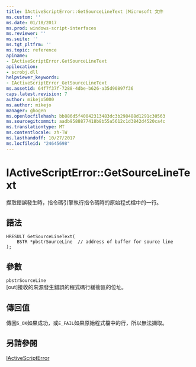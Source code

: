 ```yaml
---
title: IActiveScriptError::GetSourceLineText |Microsoft 文件
ms.custom: ''
ms.date: 01/18/2017
ms.prod: windows-script-interfaces
ms.reviewer: ''
ms.suite: ''
ms.tgt_pltfrm: ''
ms.topic: reference
apiname:
- IActiveScriptError.GetSourceLineText
apilocation:
- scrobj.dll
helpviewer_keywords:
- IActiveScriptError_GetSourceLineText
ms.assetid: 64f7f37f-7288-4dbe-b626-a35d90897f36
caps.latest.revision: 7
author: mikejo5000
ms.author: mikejo
manager: ghogen
ms.openlocfilehash: bb886d5f40042313483dc3b298488d1291c30563
ms.sourcegitcommit: aadb9588877418b8b55a5612c1d3842d4520ca4c
ms.translationtype: MT
ms.contentlocale: zh-TW
ms.lasthandoff: 10/27/2017
ms.locfileid: "24645698"
---
```

# <a name="iactivescripterrorgetsourcelinetext"></a>IActiveScriptError::GetSourceLineText
擷取錯誤發生時，指令碼引擎執行指令碼時的原始程式檔中的一行。  
  
## <a name="syntax"></a>語法  
  
```  
HRESULT GetSourceLineText(  
    BSTR *pbstrSourceLine  // address of buffer for source line  
);  
```  
  
## <a name="parameter"></a>參數  
 `pbstrSourceLine`  
 [out]接收的來源發生錯誤的程式碼行緩衝區的位址。  
  
## <a name="return-value"></a>傳回值  
 傳回`S_OK`如果成功，或`E_FAIL`如果原始程式檔中的行，所以無法擷取。  
  
## <a name="see-also"></a>另請參閱  
 [IActiveScriptError](../../winscript/reference/iactivescripterror.md)